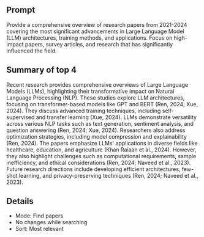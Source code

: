 ## Prompt

Provide a comprehensive overview of research papers from 2021-2024 covering the most significant advancements in Large Language Model (LLM) architectures, training methods, and applications. Focus on high-impact papers, survey articles, and research that has significantly influenced the field.

## Summary of top 4

Recent research provides comprehensive overviews of Large Language Models (LLMs), highlighting their transformative impact on Natural Language Processing (NLP). These studies explore LLM architectures, focusing on transformer-based models like GPT and BERT (Ren, 2024; Xue, 2024). They discuss advanced training techniques, including self-supervised and transfer learning (Xue, 2024). LLMs demonstrate versatility across various NLP tasks such as text generation, sentiment analysis, and question answering (Ren, 2024; Xue, 2024). Researchers also address optimization strategies, including model compression and explainability (Ren, 2024). The papers emphasize LLMs' applications in diverse fields like healthcare, education, and agriculture (Khan Raiaan et al., 2024). However, they also highlight challenges such as computational requirements, sample inefficiency, and ethical considerations (Ren, 2024; Naveed et al., 2023). Future research directions include developing efficient architectures, few-shot learning, and privacy-preserving techniques (Ren, 2024; Naveed et al., 2023).

## Details

-   Mode: Find papers
-   No changes while searching
-   Sort: Most relevant

